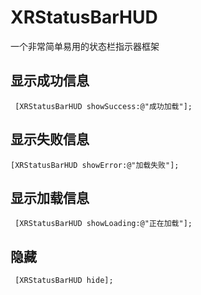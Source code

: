 # XRStatusBarHUD
一个非常简单易用的状态栏指示器框架

## 显示成功信息
```objc
 [XRStatusBarHUD showSuccess:@"成功加载"];
```
## 显示失败信息
```objc
[XRStatusBarHUD showError:@"加载失败"];
```
## 显示加载信息
```objc
 [XRStatusBarHUD showLoading:@"正在加载"];
```
## 隐藏
```objc
 [XRStatusBarHUD hide];
```
